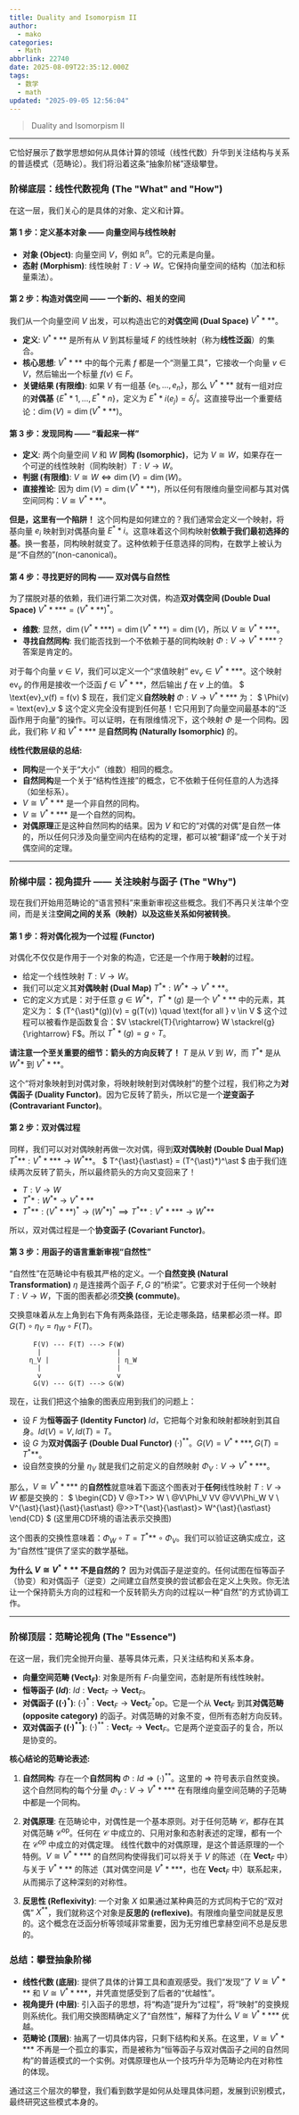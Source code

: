 ```yaml
---
title: Duality and Isomorpism II
author:
  - mako
categories:
  - Math
abbrlink: 22740
date: 2025-08-09T22:35:12.000Z
tags:
  - 数学
  - math
updated: "2025-09-05 12:56:04"
---
```

> Duality and Isomorpism II
<!--more-->
----

它恰好展示了数学思想如何从具体计算的领域（线性代数）升华到关注结构与关系的普适模式（范畴论）。我们将沿着这条“抽象阶梯”逐级攀登。

### 阶梯底层：线性代数视角 (The "What" and "How")

在这一层，我们关心的是具体的对象、定义和计算。

#### 第 1 步：定义基本对象 —— 向量空间与线性映射

- **对象 (Object)**: 向量空间 $V$，例如 $\mathbb{R}^n$。它的元素是向量。
- **态射 (Morphism)**: 线性映射 $T: V \to W$。它保持向量空间的结构（加法和标量乘法）。

#### 第 2 步：构造对偶空间 —— 一个新的、相关的空间

我们从一个向量空间 $V$ 出发，可以构造出它的**对偶空间 (Dual Space)** $V^{\ast}{\ast}{\ast}*$。

- **定义**: $V^{\ast}{\ast}{\ast}*$ 是所有从 $V$ 到其标量域 $F$ 的线性映射（称为**线性泛函**）的集合。
- **核心思想**: $V^{\ast}{\ast}{\ast}*$ 中的每个元素 $f$ 都是一个“测量工具”，它接收一个向量 $v \in V$，然后输出一个标量 $f(v) \in F$。
- **关键结果 (有限维)**: 如果 $V$ 有一组基 $\{e_1, \dots, e_n\}$，那么 $V^{\ast}{\ast}{\ast}*$ 就有一组对应的**对偶基** $\{E^{\ast}{\ast}1, \dots, E^{\ast}{\ast}n\}$，定义为 $E^{\ast}{\ast}i(e_j) = \delta^{i}_{j}$。这直接导出一个重要结论：$\dim(V) = \dim(V^{\ast}{\ast}{\ast}*)$。

#### 第 3 步：发现同构 —— “看起来一样”

- **定义**: 两个向量空间 $V$ 和 $W$ **同构 (Isomorphic)**，记为 $V \cong W$，如果存在一个可逆的线性映射（同构映射）$T: V \to W$。
- **判据 (有限维)**: $V \cong W \iff \dim(V) = \dim(W)$。
- **直接推论**: 因为 $\dim(V) = \dim(V^{\ast}{\ast}{\ast}*)$，所以任何有限维向量空间都与其对偶空间同构：$V \cong V^{\ast}{\ast}{\ast}*$。

**但是，这里有一个陷阱！** 这个同构是如何建立的？我们通常会定义一个映射，将基向量 $e_i$ 映射到对偶基向量 $E^{\ast}{\ast}i$。这意味着这个同构映射**依赖于我们最初选择的基**。换一套基，同构映射就变了。这种依赖于任意选择的同构，在数学上被认为是“不自然的”(non-canonical)。

#### 第 4 步：寻找更好的同构 —— 双对偶与自然性

为了摆脱对基的依赖，我们进行第二次对偶，构造**双对偶空间 (Double Dual Space)** $V^{\ast}{\ast}{\ast}{\ast\ast} = (V^{\ast}{\ast}{\ast}*)^\ast$。

- **维数**: 显然，$\dim(V^{\ast}{\ast}{\ast}{\ast\ast}) = \dim(V^{\ast}{\ast}{\ast}*) = \dim(V)$，所以 $V \cong V^{\ast}{\ast}{\ast}{\ast\ast}$。
- **寻找自然同构**: 我们能否找到一个不依赖于基的同构映射 $\Phi: V \to V^{\ast}{\ast}{\ast}{\ast\ast}$？答案是肯定的。

对于每个向量 $v \in V$，我们可以定义一个“求值映射” $\text{ev}_v \in V^{\ast}{\ast}{\ast}{\ast\ast}$。这个映射 $\text{ev}_v$ 的作用是接收一个泛函 $f \in V^{\ast}{\ast}{\ast}*$，然后输出 $f$ 在 $v$ 上的值。
$
\text{ev}_v(f) = f(v)
$
现在，我们定义**自然映射** $\Phi: V \to V^{\ast}{\ast}{\ast}{\ast\ast}$ 为：
$
\Phi(v) = \text{ev}_v
$
这个定义完全没有提到任何基！它只用到了向量空间最基本的“泛函作用于向量”的操作。可以证明，在有限维情况下，这个映射 $\Phi$ 是一个同构。因此，我们称 $V$ 和 $V^{\ast}{\ast}{\ast}{\ast\ast}$ 是**自然同构 (Naturally Isomorphic)** 的。

**线性代数层级的总结:**

- **同构**是一个关于“大小”（维数）相同的概念。
- **自然同构**是一个关于“结构性连接”的概念，它不依赖于任何任意的人为选择（如坐标系）。
- $V \cong V^{\ast}{\ast}{\ast}*$ 是一个非自然的同构。
- $V \cong V^{\ast}{\ast}{\ast}{\ast\ast}$ 是一个自然的同构。
- **对偶原理**正是这种自然同构的结果。因为 $V$ 和它的“对偶的对偶”是自然一体的，所以任何只涉及向量空间内在结构的定理，都可以被“翻译”成一个关于对偶空间的定理。

----

### 阶梯中层：视角提升 —— 关注映射与函子 (The "Why")

现在我们开始用范畴论的“语言预科”来重新审视这些概念。我们不再只关注单个空间，而是关注**空间之间的关系（映射）**以及**这些关系如何被转换**。

#### 第 1 步：将对偶化视为一个过程 (Functor)

对偶化不仅仅是作用于一个对象的构造，它还是一个作用于**映射**的过程。

- 给定一个线性映射 $T: V \to W$。
- 我们可以定义其**对偶映射 (Dual Map)** $T^{\ast}*: W^{\ast}* \to V^{\ast}{\ast}{\ast}*$。
- 它的定义方式是：对于任意 $g \in W^{\ast}*$，$T^{\ast}*(g)$ 是一个 $V^{\ast}{\ast}{\ast}*$ 中的元素，其定义为：
  $
  (T^{\ast}*(g))(v) = g(T(v)) \quad \text{for all } v \in V
  $
  这个过程可以被看作是函数复合：$V \stackrel{T}{\rightarrow} W \stackrel{g}{\rightarrow} F$。所以 $T^{\ast}*(g) = g \circ T$。

**请注意一个至关重要的细节：箭头的方向反转了！**
$T$ 是从 $V$ 到 $W$，而 $T^{\ast}*$ 是从 $W^{\ast}*$ 到 $V^{\ast}{\ast}{\ast}*$。

这个“将对象映射到对偶对象，将映射映射到对偶映射”的整个过程，我们称之为**对偶函子 (Duality Functor)**。因为它反转了箭头，所以它是一个**逆变函子 (Contravariant Functor)**。

#### 第 2 步：双对偶过程

同样，我们可以对对偶映射再做一次对偶，得到**双对偶映射 (Double Dual Map)** $T^{\ast}{\ast\ast}: V^{\ast}{\ast}{\ast}{\ast\ast} \to W^{\ast}{\ast\ast}$。
$
T^{\ast}{\ast\ast} = (T^{\ast}*)^\ast
$
由于我们连续两次反转了箭头，所以最终箭头的方向又变回来了！

- $T: V \to W$
- $T^{\ast}*: W^{\ast}* \to V^{\ast}{\ast}{\ast}*$
- $T^{\ast}{\ast\ast}: (V^{\ast}{\ast}{\ast}*)^\ast \to (W^{\ast}*)^\ast \implies T^{\ast}{\ast\ast}: V^{\ast}{\ast}{\ast}{\ast\ast} \to W^{\ast}{\ast\ast}$

所以，双对偶过程是一个**协变函子 (Covariant Functor)**。

#### 第 3 步：用函子的语言重新审视“自然性”

“自然性”在范畴论中有极其严格的定义。一个**自然变换 (Natural Transformation)** $\eta$ 是连接两个函子 $F, G$ 的“桥梁”。它要求对于任何一个映射 $T: V \to W$，下面的图表都必须**交换 (commute)**。

交换意味着从左上角到右下角有两条路径，无论走哪条路，结果都必须一样。即 $G(T) \circ \eta_V = \eta_W \circ F(T)$。

```text
      F(V) --- F(T) ---> F(W)
       |                   |
     η_V |                 | η_W
       |                   |
       v                   v
      G(V) --- G(T) ---> G(W)
```

现在，让我们把这个抽象的图表应用到我们的问题上：

- 设 $F$ 为**恒等函子 (Identity Functor)** $Id$，它把每个对象和映射都映射到其自身。$Id(V) = V, Id(T) = T$。
- 设 $G$ 为**双对偶函子 (Double Dual Functor)** $(\cdot)^{\ast\ast}$。$G(V) = V^{\ast}{\ast}{\ast}{\ast\ast}, G(T) = T^{\ast}{\ast\ast}$。
- 设自然变换的分量 $\eta_V$ 就是我们之前定义的自然映射 $\Phi_V: V \to V^{\ast}{\ast}{\ast}{\ast\ast}$。

那么，$V \cong V^{\ast}{\ast}{\ast}{\ast\ast}$ 的**自然性**就意味着下面这个图表对于**任何**线性映射 $T: V \to W$ 都是交换的：
$
\begin{CD}
V @>T>> W \\
@V\Phi_V VV @VV\Phi_W V \\
V^{\ast}{\ast}{\ast}{\ast\ast} @>>T^{\ast}{\ast\ast}> W^{\ast}{\ast\ast}
\end{CD}
$
(这里用CD环境的语法表示交换图)

这个图表的交换性意味着：$\Phi_W \circ T = T^{\ast}{\ast\ast} \circ \Phi_V$。我们可以验证这确实成立，这为“自然性”提供了坚实的数学基础。

**为什么 $V \cong V^{\ast}{\ast}{\ast}*$ 不是自然的？**
因为对偶函子是逆变的。任何试图在恒等函子（协变）和对偶函子（逆变）之间建立自然变换的尝试都会在定义上失败。你无法让一个保持箭头方向的过程和一个反转箭头方向的过程以一种“自然”的方式协调工作。

----

### 阶梯顶层：范畴论视角 (The "Essence")

在这一层，我们完全抛开向量、基等具体元素，只关注结构和关系本身。

- **向量空间范畴 ($\textbf{Vect}_F$)**: 对象是所有 $F$-向量空间，态射是所有线性映射。
- **恒等函子 ($Id$)**: $Id: \textbf{Vect}_F \to \textbf{Vect}_F$。
- **对偶函子 ($(\cdot)^\ast$)**: $(\cdot)^\ast: \textbf{Vect}_F \to \textbf{Vect}_F^{\ast}{\text{op}}$。它是一个从 $\textbf{Vect}_F$ 到其**对偶范畴 (opposite category)** 的函子。对偶范畴的对象不变，但所有态射方向反转。
- **双对偶函子 ($(\cdot)^{\ast\ast}$)**: $(\cdot)^{\ast\ast}: \textbf{Vect}_F \to \textbf{Vect}_F$。它是两个逆变函子的复合，所以是协变的。

**核心结论的范畴论表述:**

1. **自然同构**: 存在一个**自然同构** $\Phi: Id \Rightarrow (\cdot)^{\ast\ast}$。这里的 $\Rightarrow$ 符号表示自然变换。这个自然同构的每个分量 $\Phi_V: V \to V^{\ast}{\ast}{\ast}{\ast\ast}$ 在有限维向量空间范畴的子范畴中都是一个同构。

2. **对偶原理**: 在范畴论中，对偶性是一个基本原则。对于任何范畴 $\mathcal{C}$，都存在其对偶范畴 $\mathcal{C}^{\text{op}}$。任何在 $\mathcal{C}$ 中成立的、只用对象和态射表述的定理，都有一个在 $\mathcal{C}^{\text{op}}$ 中成立的对偶定理。
    线性代数中的对偶原理，是这个普适原理的一个特例。$V \cong V^{\ast}{\ast}{\ast}{\ast\ast}$ 的自然同构使得我们可以将关于 $V$ 的陈述（在 $\textbf{Vect}_F$ 中）与关于 $V^{\ast}{\ast}{\ast}*$ 的陈述（其对偶空间是 $V^{\ast}{\ast}{\ast}{\ast\ast}$，也在 $\textbf{Vect}_F$ 中）联系起来，从而揭示了这种深刻的对称性。

3. **反思性 (Reflexivity)**: 一个对象 $X$ 如果通过某种典范的方式同构于它的“双对偶” $X^{\ast\ast}$，我们就称这个对象是**反思的 (reflexive)**。有限维向量空间就是反思的。这个概念在泛函分析等领域非常重要，因为无穷维巴拿赫空间不总是反思的。

### 总结：攀登抽象阶梯

- **线性代数 (底层)**: 提供了具体的计算工具和直观感受。我们“发现”了 $V \cong V^{\ast}{\ast}{\ast}*$ 和 $V \cong V^{\ast}{\ast}{\ast}{\ast\ast}$，并凭直觉感受到了后者的“优越性”。
- **视角提升 (中层)**: 引入函子的思想，将“构造”提升为“过程”，将“映射”的变换规则系统化。我们用交换图精确定义了“自然性”，解释了为什么 $V \cong V^{\ast}{\ast}{\ast}{\ast\ast}$ 优越。
- **范畴论 (顶层)**: 抽离了一切具体内容，只剩下结构和关系。在这里，$V \cong V^{\ast}{\ast}{\ast}{\ast\ast}$ 不再是一个孤立的事实，而是被称为“恒等函子与双对偶函子之间的自然同构”的普适模式的一个实例。对偶原理也从一个技巧升华为范畴论内在对称性的体现。

通过这三个层次的攀登，我们看到数学是如何从处理具体问题，发展到识别模式，最终研究这些模式本身的。
